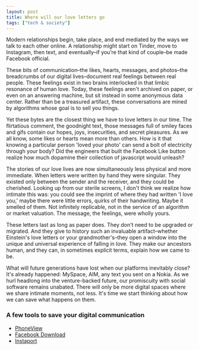```yaml
---
layout: post
title: Where will our love letters go
tags: ["tech & society"]
---
```


Modern relationships begin, take place, and end mediated by the ways we talk to each other online. A relationship might start on Tinder, move to Instagram, then text, and eventually–if you’re that kind of couple–be made Facebook official.

These bits of communication–the likes, hearts, messages, and photos–the breadcrumbs of our digital lives–document real feelings between real people. These feelings exist in two brains interlocked in that limbic resonance of human love. Today, these feelings aren't archived on paper, or even on an answering machine, but sit instead in some anonymous data center. Rather than be a treasured artifact, these conversations are mined by algorithms whose goal is to sell you things.

Yet these bytes are the closest thing we have to love letters in our time. The flirtatious comment, the goodnight text, those messages full of smiley faces and gifs contain our hopes, joys, insecurities, and secret pleasures. As we all know, some likes or hearts mean more than others. How is it that knowing a particular person 'loved your photo' can send a bolt of electricity through your body? Did the engineers that built the Facebook Like button realize how much dopamine their collection of javascript would unleash?

The stories of our love lives are now simultaneously less physical and more immediate. When letters were written by hand they were singular. They existed only between the sender and the receiver, and they could be cherished. Looking up from our sterile screens, I don't think we realize how intimate this was: you could see the imprint of where they had written 'I love you,' maybe there were little errors, quirks of their handwriting. Maybe it smelled of them. Not infinitely replicable, not in the service of an algorithm or market valuation. The message, the feelings, were wholly yours.

These letters last as long as paper does. They don't need to be upgraded or migrated. And they give to history such an invaluable artifact–whether Einstein's love letters or your grandmother's–they open a window into the unique and universal experience of falling in love. They make our ancestors human, and they can, in sometimes explicit terms, explain how we came to be.

What will future generations have lost when our platforms inevitably close? It's already happened: MySpace, AIM, any text you sent on a Nokia. As we hurl headlong into the venture-backed future, our promiscuity with social software remains unabated. There will only be more digital spaces where we share intimate moments, not less. It's time we start thinking about how we can save what happens on them.

### A few tools to save your digital communication

- [PhoneView](http://www.ecamm.com/mac/phoneview/)
- [Facebook Download](https://www.facebook.com/help/131112897028467)
- [Instaport](https://vibbi.com/instaport/)
